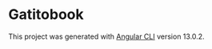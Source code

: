 # Gatitobook

This project was generated with [Angular CLI](https://github.com/angular/angular-cli) version 13.0.2.


#
